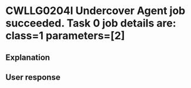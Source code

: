 # CWLLG0204I Undercover Agent job succeeded. Task 0 job details are: class=1 parameters=[2]

## Explanation

## User response